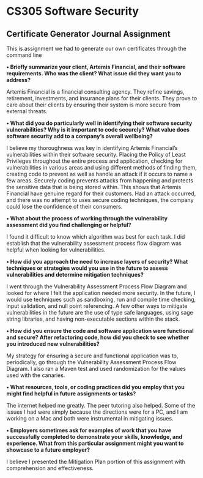 
# CS305 Software Security
## Certificate Generator Journal Assignment

This is assignment we had to generate our own certificates through the command line

**• Briefly summarize your client, Artemis Financial, and their software requirements. Who was the client? What issue did they want you to address?**

Artemis Financial is a financial consulting agency. They refine savings, retirement, investments, and insurance plans for their clients. They prove to care about their clients by ensuring their system is more secure from external threats.

**• What did you do particularly well in identifying their software security vulnerabilities? Why is it important to code securely? What value does software security add to a company’s overall wellbeing?**

I believe my thoroughness was key in identifying Artemis Financial’s vulnerabilities within their software security. Placing the Policy of Least Privileges throughout the entire process and application, checking for vulnerabilities in various areas and using different methods of finding them, creating code to prevent as well as handle an attack if it occurs to name a few areas. 
Securely coding prevents attacks from happening and protects the sensitive data that is being stored within. This shows that Artemis Financial have genuine regard for their customers. Had an attack occurred, and there was no attempt to uses secure coding techniques, the company could lose the confidence of their consumers. 

**• What about the process of working through the vulnerability assessment did you find challenging or helpful?**

I found it difficult to know which algorithm was best for each task. I did establish that  the vulnerability assessment process flow diagram was helpful when looking for vulnerabilities. 

**• How did you approach the need to increase layers of security? What techniques or strategies would you use in the future to assess vulnerabilities and determine mitigation techniques?**

I went through the Vulnerability Assessment Process Flow Diagram and looked for where I felt the application needed more security. In the future, I would use techniques such as sandboxing, run and compile time checking, input validation, and null point referencing. A few other ways to mitigate vulnerabilities in the future are the use of type safe languages, using sage string libraries, and having non-executable sections within the stack. 

**• How did you ensure the code and software application were functional and secure? After refactoring code, how did you check to see whether you introduced new vulnerabilities?**

My strategy for ensuring a secure and functional application was to, periodically, go through the Vulnerability Assessment Process Flow Diagram. I also ran a Maven test and used randomization for the values used with the canaries.

**• What resources, tools, or coding practices did you employ that you might find helpful in future assignments or tasks?**

The internet helped me greatly. The peer tutoring also helped. Some of the issues I had were simply because the directions were for a PC, and I am working on a Mac and both were instrumental in mitigating issues.

**• Employers sometimes ask for examples of work that you have successfully completed to demonstrate your skills, knowledge, and experience. What from this particular assignment might you want to showcase to a future employer?**

I believe I presented the Mitigation Plan portion of this assignment with comprehension and effectiveness. 
